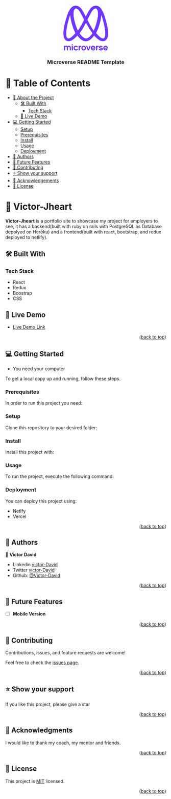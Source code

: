<a name="readme-top"></a>

<!--
HOW TO USE:
This is an example of how you may give instructions on setting up your project locally.

Modify this file to match your project and remove sections that don't apply.

REQUIRED SECTIONS:
- Table of Contents
- About the Project
  - Built With
  - Live Demo
- Getting Started
- Authors
- Future Features
- Contributing
- Show your support
- Acknowledgements
- License

After you're finished please remove all the comments and instructions!
-->

<div align="center">

  <img src="murple_logo.png" alt="logo" width="140"  height="auto" />
  <br/>

  <h3><b>Microverse README Template</b></h3>

</div>

<!-- TABLE OF CONTENTS -->

# 📗 Table of Contents

- [📖 About the Project](#about-project)
  - [🛠 Built With](#built-with)
    - [Tech Stack](#tech-stack)
  - [🚀 Live Demo](#live-demo)
- [💻 Getting Started](#getting-started)
  - [Setup](#setup)
  - [Prerequisites](#prerequisites)
  - [Install](#install)
  - [Usage](#usage)
  - [Deployment](#triangular_flag_on_post-deployment)
- [👥 Authors](#authors)
- [🔭 Future Features](#future-features)
- [🤝 Contributing](#contributing)
- [⭐️ Show your support](#support)
- [🙏 Acknowledgements](#acknowledgements)
- [📝 License](#license)


# 📖 Victor-Jheart <a name="about-project"></a>

**Victor-Jheart** is a portfolio site to showcase my project for employers to see, it has a backend(built with ruby on rails with PostgreSQL as  Database depolyed on Heroku) and a frontend(built with  react, bootstrap, and redux deployed to netlify).

## 🛠 Built With <a name="built-with"></a>

### Tech Stack <a name="tech-stack"></a>
- React
- Redux
- Boostrap
- CSS

## 🚀 Live Demo <a name="live-demo"></a>

- [Live Demo Link](https://yourdeployedapplicationlink.com)

<p align="right">(<a href="#readme-top">back to top</a>)</p>


## 💻 Getting Started <a name="getting-started"></a>
- You need your computer

To get a local copy up and running, follow these steps.

### Prerequisites

In order to run this project you need:

### Setup

Clone this repository to your desired folder:

<!--
Example commands:

```sh
  cd my-folder
  https://github.com/jheart-vic/victor-jheart.git
```
--->

### Install

Install this project with:

<!--
Example command:

```sh
  cd my-project
  npm install
```
--->

### Usage

To run the project, execute the following command:

<!--
Example command:

```sh
  npm start
```
--->

### Deployment

You can deploy this project using:
- Netlfy
- Vercel 

<p align="right">(<a href="#readme-top">back to top</a>)</p>


## 👥 Authors <a name="authors"></a>


👤 **Victor David**

- Linkedin [victor-David](linkedin.com/in/victor-chiemerie-302a97230)
- Twitter [victor-David](https://twitter.com/Vickychicto)
- Github: [@Victor-David](https://github.com/jheart-vic)


<p align="right">(<a href="#readme-top">back to top</a>)</p>


## 🔭 Future Features <a name="future-features"></a>


- [ ] **Mobile Version**


<p align="right">(<a href="#readme-top">back to top</a>)</p>


## 🤝 Contributing <a name="contributing"></a>

Contributions, issues, and feature requests are welcome!

Feel free to check the [issues page](https://github.com/jheart-vic/victor-jheart/issues).

<p align="right">(<a href="#readme-top">back to top</a>)</p>


## ⭐️ Show your support <a name="support"></a>

If you like this project, please give a star

<p align="right">(<a href="#readme-top">back to top</a>)</p>


## 🙏 Acknowledgments <a name="acknowledgements"></a>

I would like to thank my coach, my mentor and friends.

<p align="right">(<a href="#readme-top">back to top</a>)</p>



## 📝 License <a name="license"></a>

This project is [MIT](./MIT) licensed.

<p align="right">(<a href="#readme-top">back to top</a>)</p>
